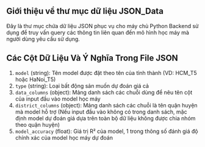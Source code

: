 ## Giới thiệu về thư mục dữ liệu JSON_Data

Đây là thư mục chứa dữ liệu JSON phục vụ cho máy chủ Python Backend sử dụng để truy vấn query các thông tin liên quan đến mô hình học máy mà người dùng yêu cầu sử dụng.

## Các Cột Dữ Liệu Và Ý Nghĩa Trong File JSON

1. `model` (string): Tên model được đặt theo tên của tỉnh thành (VD: HCM_T5 hoặc HaNoi_T5)
2.  `type` (string): Loại bất động sản muốn dự đoán giá cả
3. `data_columns` (object): Mảng danh sách các chuỗi dùng để nêu tên cột của input đầu vào model học máy
4. `district_columns` (object): Mảng danh sách các chuỗi là tên quận huyện mà model hỗ trợ (Nếu input đầu vào không có trong danh sách, mặc định model dự đoán giá dựa trên toàn bộ dữ liệu không được chia nhóm theo quận huyện)
5. `model_accuracy` (float): Giá trị R² của model, 1 trong thông số đánh giá độ chính xác của model học máy dự đoán